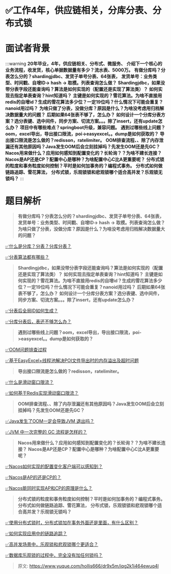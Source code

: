 # ✅工作4年，供应链相关，分库分表、分布式锁


# 面试者背景


:::warning
**20年毕业，4年，供应链相关、分布式、微服务、**
**介绍下一个核心的业务流程，收发货，核心单据数据量有多少？流水表、5000万。**
**有做分库吗？分表怎么分的？shardingjdbc、发货子单号分表、64张表，**
**发货单号：业务类型、时间戳、自增ID-> hash -> 取模。列表查询怎么做？**
**Shardingjdbc，如果没带分表字段还能查询吗？算法是如何实现的（配置还是实现了算法类）？**
**如何实现去指定单表查询？hint知道吗？**
**主键是如何实现的？雪花算法。为啥不直接用redis的自增id？生成的雪花算法多少位？一定19位吗？什么情况下可能会重复？nanoid用过吗？**
**为啥只做了分表，没做分库？原因是什么？为啥没考虑用归档解决数据量大的问题？**
**后期如果64张表不够了，怎么办？**
**如何设计一个分库分表方案？选分表键、选中间件，同步方案、切流方案。。。除了insert，还有update怎么办？**
**项目中有哪些难点？springboot升级，兼容问题。**
**遇到过哪些线上问题？oom，excel导出，导出接口限流，poi->easyexcel。。dump是如何获取的？**
**导出接口限流是怎么做的？redisson，ratelimiter。**
**OOM排查流程、、除了内存泄漏还有其他原因吗？Java发生OOM后会立刻挂掉吗？先发生OOM还是先GC？**
**Nacos用来做什么？应用如何感知到配置变化的？长轮询？？为啥不建长连接？**
**Nacos是AP还是CP？配置中心是哪种？为啥配置中心C比A更重要呢？**
**分布式锁的粒度和事务粒度如何控制？平时是如何加事务的？编程式事务。**
**分布式如何做链路追踪、雪花算法，**
**分布式锁，乐观锁锁和悲观锁哪个适合高并发？乐观锁无锁吗？**
:::

# 题目解析

> **有做分库吗？分表怎么分的？shardingjdbc、发货子单号分表、64张表，**
> **发货单号：业务类型、时间戳、自增ID-> hash -> 取模。列表查询怎么做？**
> **为啥只做了分表，没做分库？原因是什么？为啥没考虑用归档解决数据量大的问题？**


[✅什么是分库？分表？分库分表？](https://www.yuque.com/hollis666/dr9x5m/wpus0g?view=doc_embed)

[✅分表算法都有哪些？](https://www.yuque.com/hollis666/dr9x5m/anpg4kfcb8p7egag?view=doc_embed)

> **Shardingjdbc，如果没带分表字段还能查询吗？算法是如何实现的（配置还是实现了算法类）？**
> **如何实现去指定单表查询？hint知道吗？**
> **主键是如何实现的？雪花算法。为啥不直接用redis的自增id？生成的雪花算法多少位？一定19位吗？什么情况下可能会重复？nanoid用过吗？**
> **后期如果64张表不够了，怎么办？**
> **如何设计一个分库分表方案？选分表键、选中间件，同步方案、切流方案。。。除了insert，还有update怎么办？**


[✅分表后全局ID如何生成？](https://www.yuque.com/hollis666/dr9x5m/glyv4twwk6bfs6dr?view=doc_embed)

[✅分库分表后，表还不够怎么办？](https://www.yuque.com/hollis666/dr9x5m/eczghpx140tsgtgv?view=doc_embed)

> **遇到过哪些线上问题？oom，excel导出，导出接口限流，poi->easyexcel。。dump是如何获取的？**


[✅OOM问题排查过程](https://www.yuque.com/hollis666/dr9x5m/vdnaxh?view=doc_embed)

[✅基于EasyExcel+线程池解决POI文件导出时的内存溢出及超时问题](https://www.yuque.com/hollis666/dr9x5m/wcm6xqvp0z004ing?view=doc_embed)

> **导出接口限流是怎么做的？redisson，ratelimiter。**


[✅什么是滑动窗口限流？](https://www.yuque.com/hollis666/dr9x5m/hvuigwzxls4qd3sy?view=doc_embed)

[✅如何基于Redis实现滑动窗口限流？](https://www.yuque.com/hollis666/dr9x5m/saoeievgraqwxgs1?view=doc_embed)


> **OOM排查流程、、除了内存泄漏还有其他原因吗？Java发生OOM后会立刻挂掉吗？先发生OOM还是先GC？**


[✅Java发生了OOM一定会导致JVM 退出吗？](https://www.yuque.com/hollis666/dr9x5m/fsnk2a6xdyhqfvf7?view=doc_embed)

[✅JVM 中一次完整的 GC 流程是怎样的？](https://www.yuque.com/hollis666/dr9x5m/nm3u0khcxyc42u9q?view=doc_embed)

> **Nacos用来做什么？应用如何感知到配置变化的？长轮询？？为啥不建长连接？**
> **Nacos是AP还是CP？配置中心是哪种？为啥配置中心C比A更重要呢？**


[✅Nacos如何实现的配置变化客户端可以感知到？](https://www.yuque.com/hollis666/dr9x5m/icbk1rndq13ku07o?view=doc_embed)

[✅Nacos是AP的还是CP的？](https://www.yuque.com/hollis666/dr9x5m/ed9gu0mf5q4u1pw6?view=doc_embed)

[✅Nacos能同时实现AP和CP的原理是什么？](https://www.yuque.com/hollis666/dr9x5m/ei2bv6msb0egmkpi?view=doc_embed)

> **分布式锁的粒度和事务粒度如何控制？平时是如何加事务的？编程式事务。**
> **分布式如何做链路追踪、雪花算法，**
> **分布式锁，乐观锁锁和悲观锁哪个适合高并发？乐观锁无锁吗？**


[✅使用分布式锁时，分布式锁加在事务外面还是里面，有什么区别？](https://www.yuque.com/hollis666/dr9x5m/qo6smg4i30szxvpk?view=doc_embed)

[✅如何实现应用中的链路追踪？](https://www.yuque.com/hollis666/dr9x5m/nnl88aqknhx2v76c?view=doc_embed)

[✅高并发场景中，乐观锁和悲观锁哪个更适合？](https://www.yuque.com/hollis666/dr9x5m/kzkm89bnr0fzdeyi?view=doc_embed)

[✅数据库乐观锁的过程中，完全没有加任何锁吗？](https://www.yuque.com/hollis666/dr9x5m/vk7tpwcpzfh35d04?view=doc_embed)


> 原文: <https://www.yuque.com/hollis666/dr9x5m/iqg2k1i464ewuq4l>